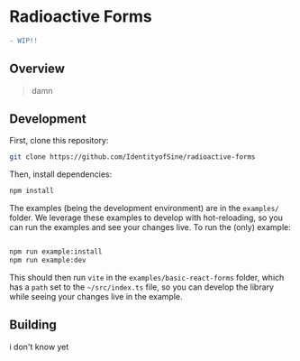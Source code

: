 # Radioactive Forms
```diff
- WIP!!
```

## Overview

> damn

## Development 

First, clone this repository:

```bash
git clone https://github.com/IdentityofSine/radioactive-forms
```

Then, install dependencies:

```bash
npm install
```

The examples (being the development environment) are in the `examples/` folder. We leverage these examples to develop with hot-reloading, so you can run the examples and see your changes live.
To run the (only) example:

```bash

npm run example:install
npm run example:dev
```

This should then run `vite` in the `examples/basic-react-forms` folder, which has a `path` set to the `~/src/index.ts` file, so you can develop the library while seeing your changes live in the example. 


## Building

i don't know yet
